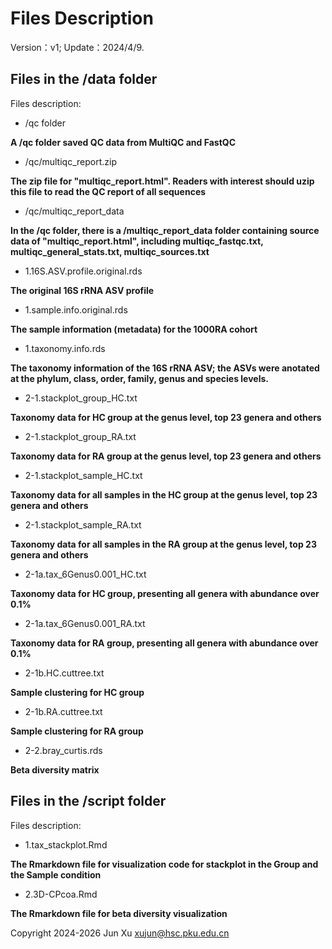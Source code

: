 # Files Description

Version：v1;
Update：2024/4/9.

## Files in the /data folder
Files description:
- /qc folder

**A /qc folder saved QC data from MultiQC and FastQC**
- /qc/multiqc_report.zip

**The zip file for "multiqc_report.html". Readers with interest should uzip this file to read the QC report of all sequences**
- /qc/multiqc_report_data

**In the /qc folder, there is a /multiqc_report_data folder containing source data of "multiqc_report.html", including multiqc_fastqc.txt, multiqc_general_stats.txt, multiqc_sources.txt**
- 1.16S.ASV.profile.original.rds

**The original 16S rRNA ASV profile**
- 1.sample.info.original.rds

**The sample information (metadata) for the 1000RA cohort**
- 1.taxonomy.info.rds

**The taxonomy information of the 16S rRNA ASV; the ASVs were anotated at the phylum, class, order, family, genus and species levels.**
- 2-1.stackplot_group_HC.txt

**Taxonomy data for HC group at the genus level, top 23 genera and others**
- 2-1.stackplot_group_RA.txt

**Taxonomy data for RA group at the genus level, top 23 genera and others**
- 2-1.stackplot_sample_HC.txt

**Taxonomy data for all samples in the HC group at the genus level, top 23 genera and others**
- 2-1.stackplot_sample_RA.txt

**Taxonomy data for all samples in the RA group at the genus level, top 23 genera and others**
- 2-1a.tax_6Genus0.001_HC.txt

**Taxonomy data for HC group, presenting all genera with abundance over 0.1%**
- 2-1a.tax_6Genus0.001_RA.txt

**Taxonomy data for RA group, presenting all genera with abundance over 0.1%**
- 2-1b.HC.cuttree.txt

**Sample clustering for HC group**
- 2-1b.RA.cuttree.txt

**Sample clustering for RA group**
- 2-2.bray_curtis.rds

**Beta diversity matrix**

## Files in the /script folder
Files description:
- 1.tax_stackplot.Rmd                 

**The Rmarkdown file for visualization code for stackplot in the Group and the Sample condition**
- 2.3D-CPcoa.Rmd

**The Rmarkdown file for beta diversity visualization**




Copyright 2024-2026 Jun Xu <xujun@hsc.pku.edu.cn>
